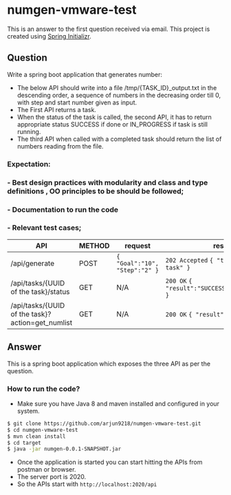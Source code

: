 # numgen-vmware-test
This is an answer to the first question received via email.
This project is created using [Spring Initializr](https://start.spring.io/).

## Question
Write a spring boot application that generates number:

 * The below API should write into a file /tmp/{TASK_ID}_output.txt in the descending order, a sequence of numbers in the decreasing order till 0, with step and start number given  as input.
 * The First API returns a task.
 * When the status of the task is called, the second API, it has to return appropriate status SUCCESS if done or IN_PROGRESS if task is still running.
 * The third API when called with a completed task should return the list of numbers reading from the file.

### Expectation:

### - Best design practices with modularity and class and type definitions , OO principles to be should be followed;
### - Documentation to run the code
### - Relevant test cases;

| API | METHOD | request | response | 
| ------ | ------ | ------ | ------ |
| /api/generate | POST | ```{ "Goal":"10", "Step":"2" }``` | `202 Accepted` ```{ "task":"UUID of the task" }``` |
| /api/tasks/{UUID of the task}/status | GET | N/A | `200 OK` ```{ "result":"SUCCESS/IN_PROGRESS/ERROR" }``` |
| /api/tasks/{UUID of the task}?action=get_numlist | GET | N/A | `200 OK` ```{ "result":"10,8,6,4,2,0" }``` |

## Answer
This is a spring boot application which exposes the three API as per the question.

### How to run the code?

* Make sure you have Java 8 and maven installed and configured in your system.

```sh
$ git clone https://github.com/arjun9218/numgen-vmware-test.git
$ cd numgen-vmware-test
$ mvn clean install
$ cd target
$ java -jar numgen-0.0.1-SNAPSHOT.jar
```

* Once the application is started you can start hitting the APIs from postman or browser.
* The server port is 2020.
* So the APIs start with `http://localhost:2020/api`
